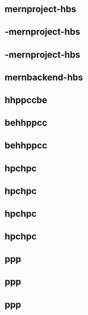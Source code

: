 # mernproject-hbs
# -mernproject-hbs
# -mernproject-hbs
# mernbackend-hbs
# hhppccbe
# behhppcc
# behhppcc
# hpchpc
# hpchpc
# hpchpc
# hpchpc
# ppp
# ppp
# ppp
